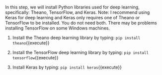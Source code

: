 In this step, we will install Python libraries used for deep learning, specifically: Theano,
TensorFlow, and Keras. Note: I recommend using Keras for deep learning and Keras only
requires one of Theano or TensorFlow to be installed. You do not need both. There may be
problems installing TensorFlow on some Windows machines.

1. Install the Theano deep learning library by typing:
`pip install theano`{{execute}} 

2. Install the TensorFlow deep learning library by typing:
`pip install tensorflow`{{execute}} 

3. Install Keras by typing:
`pip install keras`{{execute}} 